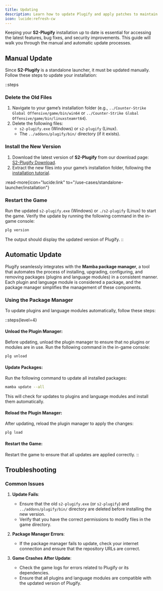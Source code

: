 ```yaml
---
title: Updating
description: Learn how to update Plugify and apply patches to maintain compatibility with game updates.
icon: lucide:refresh-cw
---
```


Keeping your **S2-Plugify** installation up to date is essential for accessing the latest features, bug fixes, and security improvements. This guide will walk you through the manual and automatic update processes.

## **Manual Update**

Since **S2-Plugify** is a standalone launcher, it must be updated manually. Follow these steps to update your installation:

::steps
### **Delete the Old Files**
1. Navigate to your game’s installation folder (e.g., `../Counter-Strike Global Offensive/game/bin/win64` or `../Counter-Strike Global Offensive/game/bin/linuxsteamrt64`).
2. Delete the following files:
    - `s2-plugify.exe` (Windows) or `s2-plugify` (Linux).
    - The `../addons/plugify/bin/` directory (if it exists).

### **Install the New Version**
1. Download the latest version of **S2-Plugify** from our download page:  
   [S2-Plugify Download](https://github.com/untrustedmodders/s2-plugify).
2. Extract the new files into your game’s installation folder, following the [installation tutorial](/use-cases/standalone-launcher/installation/).

:read-more{icon="lucide:link" to="/use-cases/standalone-launcher/installation"}

### **Restart the Game**
Run the updated `s2-plugify.exe` (Windows) or `./s2-plugify` (Linux) to start the game. Verify the update by running the following command in the in-game console:

```bash
plg version
```

The output should display the updated version of Plugify.
::

## **Automatic Update**

Plugify seamlessly integrates with the **Mamba package manager**, a tool that automates the process of installing, upgrading, configuring, and removing packages (plugins and language modules) in a consistent manner. Each plugin and language module is considered a package, and the package manager simplifies the management of these components.

### **Using the Package Manager**
To update plugins and language modules automatically, follow these steps:

::steps{level=4}
#### **Unload the Plugin Manager**:  
   Before updating, unload the plugin manager to ensure that no plugins or modules are in use. Run the following command in the in-game console:

   ```bash
   plg unload
   ```

#### **Update Packages**:  
   Run the following command to update all installed packages:

   ```bash
   mamba update --all
   ```

   This will check for updates to plugins and language modules and install them automatically.

#### **Reload the Plugin Manager**:  
   After updating, reload the plugin manager to apply the changes:

   ```bash
   plg load
   ```

#### **Restart the Game**:  
   Restart the game to ensure that all updates are applied correctly.
::

## **Troubleshooting**

### **Common Issues**
1. **Update Fails**:
    - Ensure that the old `s2-plugify.exe` (or `s2-plugify`) and `../addons/plugify/bin/` directory are deleted before installing the new version.
    - Verify that you have the correct permissions to modify files in the game directory.

2. **Package Manager Errors**:
    - If the package manager fails to update, check your internet connection and ensure that the repository URLs are correct.

3. **Game Crashes After Update**:
    - Check the game logs for errors related to Plugify or its dependencies.
    - Ensure that all plugins and language modules are compatible with the updated version of Plugify.